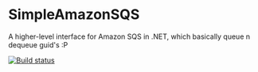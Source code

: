# SimpleAmazonSQS
A higher-level interface for Amazon SQS in .NET, which basically queue n dequeue guid's :P

[![Build status](https://ci.appveyor.com/api/projects/status/3obyqfat117199b9?svg=true)](https://ci.appveyor.com/project/lfreneda/simpleamazonsqs)
